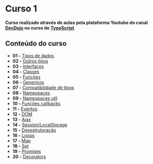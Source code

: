 # Curso 1 

**Curso realizado através de aulas pela plataforma Youtube do canal [DevDojo](https://www.youtube.com/channel/UCjF0OccBT05WxsJb2zNkL4g) no curso de [TypeScript](https://www.youtube.com/playlist?list=PL62G310vn6nGg5OzjxE8FbYDzCs_UqrUs)**.

## Conteúdo do curso

- **01 -** [Tipos de dados](https://replit.com/@leandrobeandrade/Tipos-de-dados#index.ts)
- **02 -** [Outros tipos](https://replit.com/@leandrobeandrade/Outros-tipos#index.ts)
- **03 -** [Interfaces](https://replit.com/@leandrobeandrade/Interfaces#index.ts)
- **04 -** [Classes](https://replit.com/@leandrobeandrade/Classes#index.ts)
- **05 -** [Funções](https://replit.com/@leandrobeandrade/Funcoes#index.ts)
- **06 -** [Genericos](https://replit.com/@leandrobeandrade/Generics#index.ts)
- **07 -** [Compatibilidade de tipos](https://replit.com/@leandrobeandrade/Compat-tipos#index.ts)
- **08 -** [Namespaces](https://replit.com/@leandrobeandrade/Namespace#index.ts)
- **09 -** [Namespaces util](https://replit.com/@leandrobeandrade/Namespace-util#index.ts)
- **10 -** [Funções callbacks](https://replit.com/@leandrobeandrade/Callbacks#index.ts)	
- **11 -** [Eventos](https://codesandbox.io/p/sandbox/eventos-q7xs2r)
- **12 -** [DOM](https://codesandbox.io/p/sandbox/dom-mhv2dm)
- **13 -** [Ajax](https://codesandbox.io/p/sandbox/ajax-tvglgh)
- **14 -** [Session/LocalStorage](https://codesandbox.io/p/sandbox/storage-8fy2kg)
- **15 -** [Desestruturação](https://replit.com/@leandrobeandrade/Desestruturacao#index.ts)
- **16 -** [Loops](https://replit.com/@leandrobeandrade/Loops#index.ts)
- **17 -** [Map](https://replit.com/@leandrobeandrade/Map#index.ts)
- **18 -** [Set](https://replit.com/@leandrobeandrade/Set#index.ts)
- **19 -** [Promises](https://replit.com/@leandrobeandrade/Promises#index.ts)
- **20 -** [Decorators](https://replit.com/@leandrobeandrade/Decorators#index.ts)

